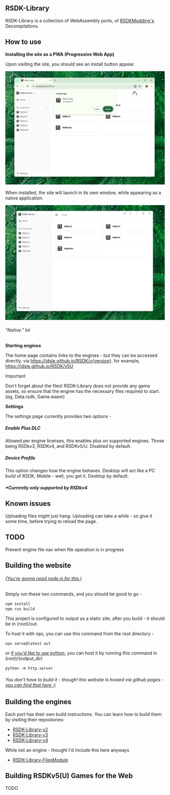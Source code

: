 ## RSDK-Library

RSDK-Library is a collection of WebAssembly ports, of [RSDKModding's](https://github.com/RSDKModding) Decompilations.

## How to use

**Installing the site as a PWA (Progressive Web App)**

Upon visiting the site, you should see an install button appear.

![PWA Installation Prompt](/RepoAssets/ChromeInstallPrompt.png)

When installed, the site will launch in its own window, while appearing as a native application.

![PWA Installed](/RepoAssets/ChromeInstalled.png)
###### "Native." lol

**Starting engines**

The home page contains links to the engines - but they can be accessed directly, via https://jdsle.github.io/RSDK/v{version}. for example, https://jdsle.github.io/RSDK/v5U

> [!IMPORTANT]  
> Don't forget about the files! RSDK-Library does not provide any game assets, so ensure that the engine has the necessary files required to start. (eg, Data.rsdk, Game.wasm)

**Settings**

The settings page currently provides two options -

##### Enable Plus DLC
Allowed per engine licenses, this enables plus on supported engines. Those being RSDkv3, RSDKv4, and RSDKv5/U. Disabled by default.

##### Device Profile
This option changes how the engine behaves. Desktop will act like a PC build of RSDK, Mobile - well, you get it. Desktop by default.
##### *Currently only supported by RSDkv4

## Known issues

Uploading files *might* just hang. Uploading can take a while - so give it some time, before trying to reload the page.

## TODO

Prevent engine file nav when file operation is in progress

## Building the website
###### [(You're gonna need node.js for this.)](https://nodejs.org/en/download/package-manager)
Simply run these two commands, and you should be good to go -
```
npm install
npm run build
```

This project is configured to output as a static site, after you build - it should be in (root)/out.

To host it with npx, you can use this command from the root directory -
```
npx serve@latest out
```

or [if you'd like to use python](https://www.python.org/downloads/), you can host it by running this command in (root)/(output_dir)
```
python -m http.server
```

###### You don't *have* to build it - though! this website is hosted via github pages - [you can find that here :)](https://jdsle.github.io/RSDK)

## Building the engines

Each port has their own build instructions. You can learn how to build them by visiting their repositories:
* [RSDK-Library-v2](https://github.com/Jdsle/RSDK-Library-v2)
* [RSDK-Library-v3](https://github.com/Jdsle/RSDK-Library-v3)
* [RSDK-Library-v4](https://github.com/Jdsle/RSDK-Library-v4)

While not an engine - thought I'd include this here anyways
* [RSDK-Library-FilesModule](https://github.com/Jdsle/RSDK-Library-FilesModule)

## Building RSDKv5(U) Games for the Web
TODO
